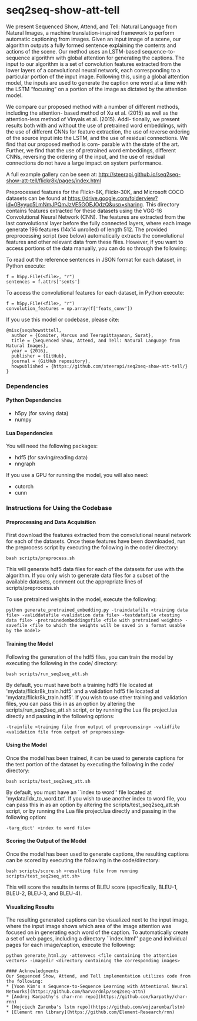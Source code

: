 # seq2seq-show-att-tell
We present Sequenced Show, Attend, and Tell: Natural Language from Natural Images, a machine translation-inspired framework to perform automatic captioning from images. Given an input image of a scene, our algorithm outputs a fully formed sentence explaining the contents and actions of the scene. Our method uses an LSTM-based sequence-to-sequence algorithm with global attention for generating the captions. The input to our algorithm is a set of convolution features extracted from the lower layers of a convolutional neural network, each corresponding to a particular portion of the input image. Following this, using a global attention model, the inputs are used to generate the caption one word at a time with the LSTM “focusing” on a portion of the image as dictated by the attention model.

We compare our proposed method with a number of different methods, including the attention- based method of Xu et al. (2015) as well as the attention-less method of Vinyals et al. (2015). Addi- tionally, we present results both with and without the use of pretrained word embeddings, with the use of different CNNs for feature extraction, the use of reverse ordering of the source input into the LSTM, and the use of residual connections. We find that our proposed method is com- parable with the state of the art. Further, we find that the use of pretrained word embeddings, different CNNs, reversing the ordering of the input, and the use of residual connections do not have a large impact on system performance.

A full example gallery can be seen at: <a href="http://steerapi.github.io/seq2seq-show-att-tell/flickr8k/pages/index.html">http://steerapi.github.io/seq2seq-show-att-tell/flickr8k/pages/index.html</a>

Preprocessed features for the Flickr-8K, Flickr-30K, and Microsoft COCO datasets can be found at <a href="https://drive.google.com/folderview?id=0Byyuc5LmNmJPQmJzVE5GOEJOdzQ&usp=sharing">https://drive.google.com/folderview?id=0Byyuc5LmNmJPQmJzVE5GOEJOdzQ&usp=sharing</a>.  This directory contains features extracted for these datasets using the VGG-16 Convolutional Neural Network (CNN).   The features are extracted from the last convolutional layer before the fully connected layers, where each image generate 196 features (14x14 unrolled) of length 512.  The provided preprocessing script (see below) automatically extracts the convolutional features and other relevant data from these files.  However, if you want to access portions of the data manually, you can do so through the following:

To read out the reference sentences in JSON format for each dataset, in Python execute:
```
f = h5py.File(<file>, "r")
sentences = f.attrs['sents']
```

To access the convolutional features for each dataset, in Python execute:
```
f = h5py.File(<file>, "r")
convolution_features = np.array(f['feats_conv'])
```

If you use this model or codebase, please cite:

    @misc{seqshowatttell,
      author = {Comiter, Marcus and Teerapittayanon, Surat},
      title = {Sequenced Show, Attend, and Tell: Natural Language from Natural Images},
      year = {2016},
      publisher = {GitHub},
      journal = {GitHub repository},
      howpublished = {https://github.com/steerapi/seq2seq-show-att-tell/}
    }
    
### Dependencies

#### Python Dependencies
* h5py (for saving data)
* numpy

#### Lua Dependencies
You will need the following packages:
* hdf5 (for saving/reading data)
* nngraph

If you use a GPU for running the model, you will also need:
* cutorch
* cunn


### Instructions for Using the Codebase

#### Preprocessing and Data Acquisition
First download the features extracted from the convolutional neural network for each of the datasets.  Once these features have been downloaded, run the preprocess script by executing the following in the code/ directory:

```
bash scripts/preprocess.sh
```
This will generate hdf5 data files for each of the datasets for use with the algorithm.  If you only wish to generate data files for a subset of the available datasets, comment out the appropriate lines of scripts/preprocess.sh

To use pretrained weights in the model, execute the following:
```
python generate_pretrained_embedding.py -traindatafile <training data file> -validdatafile <validation data file> -testdatafile <testing data file> -pretrainedembeddingsfile <file with pretrained weights> -savefile <file to which the weights will be saved in a format usable by the model>
```

#### Training the Model

Following the generation of the hdf5 files, you can train the model by executing the following in the code/ directory:

```
bash scripts/run_seq2seq_att.sh
```

By default, you must have both a training hdf5 file located at 'mydata/flickr8k_train.hdf5' and a validation hdf5 file located at 'mydata/flickr8k_train.hdf5'.  If you wish to use other training and validation files, you can pass this in as an option by altering the scripts/run_seq2seq_att.sh script, or by running the Lua file project.lua directly and passing in the following options:
```
-trainfile <training file from output of preprocessing> -validfile <validation file from output of preproessing>
```

#### Using the Model

Once the model has been trained, it can be used to generate captions for the test portion of the dataset by executing the following in the code/ directory:

```
bash scripts/test_seq2seq_att.sh
```

By default, you must have an ``index to word'' file located at 'mydata/idx_to_word.txt'.  If you wish to use another index to word file, you can pass this in as an option by altering the scripts/test_seq2seq_att.sh script, or by running the Lua file project.lua directly and passing in the following option:
```
-targ_dict' <index to word file>
```

#### Scoring the Output of the Model
Once the model has been used to generate captions, the resulting captions can be scored by executing the following in the code/directory:

```
bash scripts/score.sh <resulting file from running scripts/test_seq2seq_att.sh>
```

This will score the results in terms of BLEU score (specifically, BLEU-1, BLEU-2, BLEU-3, and BLEU-4).

#### Visualizing Results
The resulting generated captions can be visualized next to the input image, where the input image shows which area of the image attention was focused on in generating each word of the caption.  To automatically create a set of web pages, including a directory ``index.html'' page and individual pages for each image/caption, execute the following:

```
python generate_html.py -attenvecs <file containing the attention vectors> -imagedir <directory containing the corresponding images>

#### Acknowledgments
Our Sequenced Show, Attend, and Tell implementation utilizes code from the following:
* [Yoon Kim's s Sequence-to-Sequence Learning with Attentional Neural Networks](https://github.com/harvardnlp/seq2seq-attn)
* [Andrej Karpathy's char-rnn repo](https://github.com/karpathy/char-rnn)
* [Wojciech Zaremba's lstm repo](https://github.com/wojzaremba/lstm)
* [Element rnn library](https://github.com/Element-Research/rnn)

